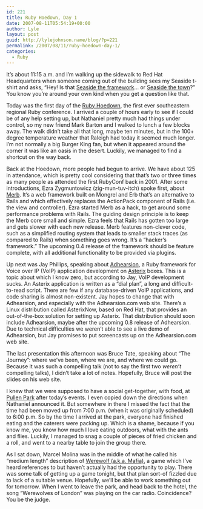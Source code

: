 ```yaml
---
id: 221
title: Ruby Hoedown, Day 1
date: 2007-08-11T05:54:19+00:00
author: Lyle
layout: post
guid: http://lylejohnson.name/blog/?p=221
permalink: /2007/08/11/ruby-hoedown-day-1/
categories:
  - Ruby
---
```

It&#8217;s about 11:15 a.m. and I&#8217;m walking up the sidewalk to Red Hat Headquarters when someone coming out of the building sees my Seaside t-shirt and asks, &#8220;Hey! Is that [Seaside the framework](http://www.seaside.st/)&#8230; or [Seaside the town](http://www.seasidefl.com/)?&#8221; You know you&#8217;re around your own kind when you get a question like that.

Today was the first day of the [Ruby Hoedown](http://www.rubyhoedown.org/), the first ever southeastern regional Ruby conference. I arrived a couple of hours early to see if I could be of any help setting up, but Nathaniel pretty much had things under control, so my new friend Mark Barton and I walked to lunch a few blocks away. The walk didn&#8217;t take all that long, maybe ten minutes, but in the 100+ degree temperature weather that Raleigh had today it seemed much longer. I&#8217;m not normally a big Burger King fan, but when it appeared around the corner it was like an oasis in the desert. Luckily, we managed to find a shortcut on the way back.

Back at the Hoedown, more people had begun to arrive. We have about 125 in attendance, which is pretty cool considering that that&#8217;s two or three times as many people as attended the first RubyConf back in 2001. After some introductions, Ezra Zygmuntowicz (zig-mun-tuv-itch) spoke first, about [Merb](http://merb.rubyforge.org/). It&#8217;s a web framework built on Mongrel and Erb that&#8217;s an alternative to Rails and which effectively replaces the ActionPack component of Rails (i.e. the view and controller). Ezra started Merb as a hack, to get around some performance problems with Rails. The guiding design principle is to keep the Merb core small and simple. Ezra feels that Rails has gotten too large and gets slower with each new release. Merb features non-clever code, such as a simplified routing system that leads to smaller stack traces (as compared to Rails) when something goes wrong. It&#8217;s a &#8220;hacker&#8217;s framework.&#8221; The upcoming 0.4 release of the framework should be feature complete, with all additional functionality to be provided via plugins.

Up next was Jay Phillips, speaking about [Adhearsion](http://www.adhearsion.com/), a Ruby framework for Voice over IP (VoIP) application development on [Asterix](http://www.asterix.com/) boxes. This is a topic about which I know zero, but according to Jay, VoIP development sucks. An Asterix application is written as a &#8220;dial plan&#8221;, a long and difficult-to-read script. There are few if any database-driven VoIP applications, and code sharing is almost non-existent. Jay hopes to change that with Adhearsion, and especially with the Adhearsion.com web site. There&#8217;s a Linux distribution called AsterixNow, based on Red Hat, that provides an out-of-the-box solution for setting up Asterix. That distribution should soon include Adhearsion, maybe after the upcoming 0.8 release of Adhearsion. Due to technical difficulties we weren&#8217;t able to see a live demo of Adhearsion, but Jay promises to put screencasts up on the Adhearsion.com web site.

The last presentation this afternoon was Bruce Tate, speaking about &#8220;The Journey&#8221;: where we&#8217;ve been, where we are, and where we could go. Because it was such a compelling talk (not to say the first two _weren&#8217;t_ compelling talks), I didn&#8217;t take a lot of notes. Hopefully, Bruce will post the slides on his web site.

I knew that we were supposed to have a social get-together, with food, at [Pullen Park](http://en.wikipedia.org/wiki/Pullen_Park) after today&#8217;s events. I even copied down the directions when Nathaniel announced it. But somewhere in there I missed the fact that the time had been moved up from 7:00 p.m. (when it was originally scheduled) to 6:00 p.m. So by the time I arrived at the park, everyone had finished eating and the caterers were packing up. Which is a shame, because if you know me, you know how much I love eating outdoors, what with the ants and flies. Luckily, I managed to snag a couple of pieces of fried chicken and a roll, and went to a nearby table to join the group there.

As I sat down, Marcel Molina was in the middle of what he called his &#8220;medium length&#8221; description of [Werewolf (a.k.a. Mafia)](http://www.eblong.com/zarf/werewolf.html), a game which I&#8217;ve heard references to but haven&#8217;t actually had the opportunity to play. There was some talk of getting up a game tonight, but that plan sort-of fizzled due to lack of a suitable venue. Hopefully, we&#8217;ll be able to work something out for tomorrow. When I went to leave the park, and head back to the hotel, the song &#8220;Werewolves of London&#8221; was playing on the car radio. Coincidence? You be the judge.